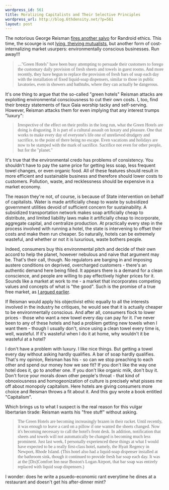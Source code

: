 ```yaml
--- 
wordpress_id: 561
title: Moralizing Capitalists and Their Selective Principles
wordpress_url: http://blog.6thdensity.net/?p=561
layout: post
---
```

The notorious George Reisman <a href="http://georgereisman.com/blog/2006/10/green-business-racket-con-customers.html">fires another salvo</a> for Randroid ethics.  This time, the scourge is not <a href="http://blog.mises.org/archives/005194.asp">lying, theiving mutualists</a>, but another form of cost-internalizing market usurpers: environmentally conscious businesses.  Run away!!!
<blockquote>...<span style="font-family: verdana">"Green Hotels" have been busy attempting to persuade their customers to forego the customary daily provision of fresh sheets and towels in guest rooms. And more recently, they have begun to replace the provision of fresh bars of soap each day with the installation of fixed liquid-soap dispensers, similar to those in public lavatories, even in showers and bathtubs, where they can actually be dangerous.</span></blockquote>
It's one thing to argue that the so-called "green hotels"  Reisman attacks are exploiting environmental consciousness to cut their own costs.  I, too, find their breezy statements of faux Gaia worship tacky and self-serving.  However, Reisman attacks them for even implying that any interest trumps "luxury":
<blockquote><span style="font-family: verdana">Irrespective of the effect on their profits in the long run, what the Green Hotels are doing is disgusting. It is part of a cultural assault on luxury and pleasure. One that works to make every day of everyone's life one of unrelieved drudgery and sacrifice, to the point of there being no escape. Even vacations and holidays are now to be stamped with the mark of sacrifice. Sacrifice not even for other people, but for the "planet."</span></blockquote>
It's true that the environmental credo has problems of consistency.  You shouldn't have to pay the same price for getting less soap, less frequent towel changes, or even organic food.  All of these features should result in more efficient and sustainable business and therefore should lower costs to customers.  Pollution, waste, and recklessness should be expensive in a market economy.<!--more-->

The reason they're not, of course, is because of State intervention on behalf of capitalists.  Water is made artificially cheap to waste by subsidized government utilities devoid of sufficient concern for sustainability.  A subsidized transportation network makes soap artificially cheap to distribute, and limited liability laws make it artificially cheap to incorporate, aggregate capital, and centralize production.  At practically every step in the process involved with running a hotel, the state is intervening to offset their costs and make them run cheaper.  So naturally, hotels can be extremely wasteful, and whether or not it is luxurious, waste bothers people.

Indeed, consumers buy this environmental pitch and decide of their own accord to help the planet, however nebulous and naive that argument may be.  That's their call, though.  No regulators are barging in and imposing austere conditions on deprived, overcharged customers - there's an authentic demand here being filled.  It appears there is a demand for a clean conscience, and people are willing to pay effectively higher prices for it.  Sounds like a market at work to me - a market that incorporates competing values and concepts of what is "the good".  Such is the promise of a true free market, as <a href="http://blog.6thdensity.net/?p=545">I argued earlier</a>.

If Reisman would apply his objectivist ethic equally to all the interests involved in the industry he critiques, he would see that it is actually cheaper to be environmentally conscious.  And after all, consumers flock to lower prices - those who want a new towel every day can pay for it.  I've never been to any of these hotels and had a problem getting new towels when I want them - though I usually don't, since using a clean towel every time is, well, wasteful.  If it's wasteful when I do it at home, why wouldn't it be wasteful at a hotel?

I don't have a problem with luxury. I like nice things.  But getting a towel every day without asking hardly qualifies.  A bar of soap hardly qualifies.  That's my opinion, Reisman has his - so can we stop preaching to each other and spend our money how we see fit?
If you don't like the way one hotel does it, go to another one.  If you don't like organic milk, don't buy it.  Don't force your morals down other people's throat - that kind of obnoxiousness and homogeonization of culture is precisely what pisses me off about monopoly capitalism.  Here hotels are giving consumers more choice and Reisman throws a fit about it.  And this guy wrote a book entitled "Capitalism".

Which brings us to what I suspect is the real reason for this vulgar libertarian tirade: Reisman wants his "free stuff" without asking.
<blockquote><span style="font-family: verdana">The Green Hotels are becoming increasingly brazen in their racket. Until recently, it was enough to leave a card on a pillow if one wanted the sheets changed. Now it's becoming necessary to call the hotel's front desk. In addition, notification that sheets and towels will not automatically be changed is becoming much less prominent. Just last week, I personally experienced these things at what I would have expected to be a really first-class hotel, namely, the Hyatt Regency in Newport, Rhode Island. (This hotel also had a liquid-soap dispenser installed at the bathroom sink, though it continued to provide fresh bar soap each day. It was at the [Dis]Comfort Inn near Boston's Logan Airport, that bar soap was entirely replaced with liquid soap dispensers.)</span></blockquote>
I wonder: does he write a psuedo-economic rant everytime he dines at a restaurant and doesn't get his after-dinner mint?
